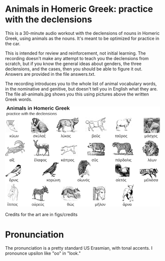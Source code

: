 Animals in Homeric Greek: practice with the declensions
=======================================================

This is a 30-minute audio workout with the declensions of nouns in Homeric Greek, using
animals as the nouns. It's meant to be optimized for practice in the car.

This is intended for review and reinforcement, not initial learning.
The recording doesn't make any attempt to teach you the declensions from scratch, but
if you know the general ideas about genders, the three declensions, and the cases,
then you should be able to figure it out. Answers are provided in the file answers.txt.

The recording introduces you to the whole list of animal vocabulary words, in the
nominative and genitive, but doesn't tell you in English what they are. The file
all-animals.jpg shows you this using pictures above the written Greek words.

![animals with Greek words below](all-animals.jpg)

Credits for the art are in figs/credits

# Pronunciation

The pronunciation is a pretty standard US Erasmian, with tonal accents. I pronounce
upsilon like "oo" in "look."
